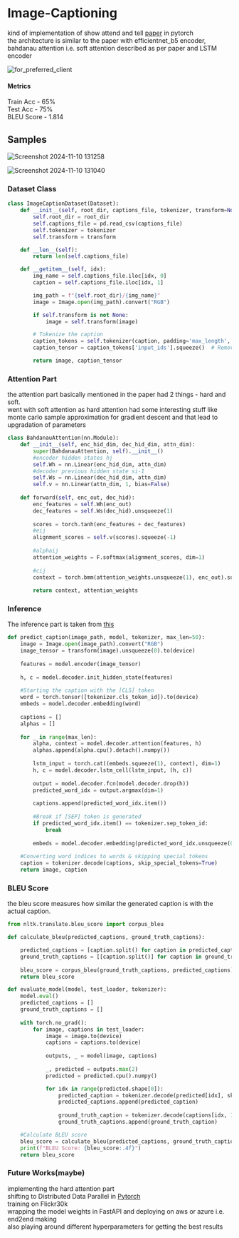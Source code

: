 # Image-Captioning
kind of implementation of show attend and tell [paper](https://arxiv.org/abs/1502.03044) in pytorch
<br>
the architecture is similar to the paper with efficientnet_b5 encoder, bahdanau attention i.e. soft attention described as per paper and LSTM encoder
<br>

![for_preferred_client](https://github.com/user-attachments/assets/aa27a21e-0d0c-43b5-81a0-01374aa57076)


#### Metrics
Train Acc - 65%<br>
Test Acc - 75%<br>
BLEU Score - 1.814<br>

## Samples

![Screenshot 2024-11-10 131258](https://github.com/user-attachments/assets/76b2b1ce-b88d-4ef5-8338-0f14be7d3954)

![Screenshot 2024-11-10 131040](https://github.com/user-attachments/assets/ec9897fb-7588-40ab-8b90-f7a16704fc36)

### Dataset Class
```python
class ImageCaptionDataset(Dataset):
    def __init__(self, root_dir, captions_file, tokenizer, transform=None):
        self.root_dir = root_dir
        self.captions_file = pd.read_csv(captions_file)
        self.tokenizer = tokenizer
        self.transform = transform

    def __len__(self):
        return len(self.captions_file)

    def __getitem__(self, idx):
        img_name = self.captions_file.iloc[idx, 0]
        caption = self.captions_file.iloc[idx, 1]

        img_path = f"{self.root_dir}/{img_name}"
        image = Image.open(img_path).convert("RGB")

        if self.transform is not None:
            image = self.transform(image)

        # Tokenize the caption
        caption_tokens = self.tokenizer(caption, padding='max_length', max_length=30, truncation=True, return_tensors="pt")
        caption_tensor = caption_tokens['input_ids'].squeeze()  # Remove extra dimension

        return image, caption_tensor
```

### Attention Part
the attention part basically mentioned in the paper had 2 things - hard and soft.<br>
went with soft attention as hard attention had some interesting stuff like monte carlo sample approximation for gradient descent and that lead to upgradation of parameters
```python
class BahdanauAttention(nn.Module):
    def __init__(self, enc_hid_dim, dec_hid_dim, attn_dim):
        super(BahdanauAttention, self).__init__()
        #encoder hidden states hj
        self.Wh = nn.Linear(enc_hid_dim, attn_dim)
        #decoder previous hidden state si-1
        self.Ws = nn.Linear(dec_hid_dim, attn_dim)
        self.v = nn.Linear(attn_dim, 1, bias=False)
        
    def forward(self, enc_out, dec_hid):
        enc_features = self.Wh(enc_out)
        dec_features = self.Ws(dec_hid).unsqueeze(1)
        
        scores = torch.tanh(enc_features + dec_features)
        #eij
        alignment_scores = self.v(scores).squeeze(-1) 
        
        #alphaij
        attention_weights = F.softmax(alignment_scores, dim=1)
        
        #cij
        context = torch.bmm(attention_weights.unsqueeze(1), enc_out).squeeze(1)
        
        return context, attention_weights 
```

### Inference
The inference part is taken from [this](https://github.com/saurabhaloneai/image-cap/blob/main/src/inference.py)
```python
def predict_caption(image_path, model, tokenizer, max_len=50):
    image = Image.open(image_path).convert("RGB")
    image_tensor = transform(image).unsqueeze(0).to(device)
    
    features = model.encoder(image_tensor)
    
    h, c = model.decoder.init_hidden_state(features)
    
    #Starting the caption with the [CLS] token
    word = torch.tensor([tokenizer.cls_token_id]).to(device)
    embeds = model.decoder.embedding(word)
    
    captions = []
    alphas = []
    
    for _ in range(max_len):
        alpha, context = model.decoder.attention(features, h)
        alphas.append(alpha.cpu().detach().numpy())
        
        lstm_input = torch.cat((embeds.squeeze(1), context), dim=1)
        h, c = model.decoder.lstm_cell(lstm_input, (h, c))
        
        output = model.decoder.fcn(model.decoder.drop(h))
        predicted_word_idx = output.argmax(dim=1)
        
        captions.append(predicted_word_idx.item())
        
        #Break if [SEP] token is generated
        if predicted_word_idx.item() == tokenizer.sep_token_id:
            break
        
        embeds = model.decoder.embedding(predicted_word_idx.unsqueeze(0))
    
    #Converting word indices to words & skipping special tokens
    caption = tokenizer.decode(captions, skip_special_tokens=True)
    return image, caption
```

### BLEU Score
the bleu score measures how similar the generated caption is with the actual caption.
```python
from nltk.translate.bleu_score import corpus_bleu

def calculate_bleu(predicted_captions, ground_truth_captions):

    predicted_captions = [caption.split() for caption in predicted_captions]
    ground_truth_captions = [[caption.split()] for caption in ground_truth_captions]  
    
    bleu_score = corpus_bleu(ground_truth_captions, predicted_captions)
    return bleu_score

def evaluate_model(model, test_loader, tokenizer):
    model.eval()
    predicted_captions = []
    ground_truth_captions = []
    
    with torch.no_grad():
        for image, captions in test_loader:
            image = image.to(device)
            captions = captions.to(device)
            
            outputs, _ = model(image, captions)
            
            _, predicted = outputs.max(2)
            predicted = predicted.cpu().numpy()

            for idx in range(predicted.shape[0]):
                predicted_caption = tokenizer.decode(predicted[idx], skip_special_tokens=True)
                predicted_captions.append(predicted_caption)
                
                ground_truth_caption = tokenizer.decode(captions[idx, 1:], skip_special_tokens=True)
                ground_truth_captions.append(ground_truth_caption)

    #Calculate BLEU score
    bleu_score = calculate_bleu(predicted_captions, ground_truth_captions)
    print(f"BLEU Score: {bleu_score:.4f}")
    return bleu_score
```

### Future Works(maybe)
implementing the hard attention part <br>
shifting to Distributed Data Parallel in [Pytorch](https://pytorch.org/docs/stable/generated/torch.nn.parallel.DistributedDataParallel.html)<br>
training on Flickr30k<br>
wrapping the model weights in FastAPI and deploying on aws or azure i.e. end2end making<br>
also playing around different hyperparameters for getting the best results<br>
